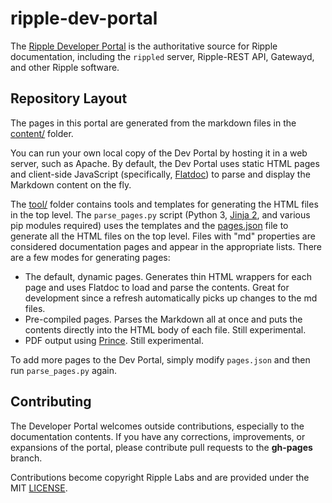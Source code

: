 ripple-dev-portal
=================

The [Ripple Developer Portal](https://dev.ripple.com) is the authoritative source for Ripple documentation, including the `rippled` server, Ripple-REST API, Gatewayd, and other Ripple software.


Repository Layout
-----------------

The pages in this portal are generated from the markdown files in the [content/](content/) folder.

You can run your own local copy of the Dev Portal by hosting it in a web server, such as Apache. By default, the Dev Portal uses static HTML pages and client-side JavaScript (specifically, [Flatdoc](http://ricostacruz.com/flatdoc/)) to parse and display the Markdown content on the fly.

The [tool/](tool/) folder contains tools and templates for generating the HTML files in the top level. The `parse_pages.py` script (Python 3, [Jinja 2](http://jinja.pocoo.org/), and various pip modules required) uses the templates and the [pages.json](tools/pages.json) file to generate all the HTML files on the top level. Files with "md" properties are considered documentation pages and appear in the appropriate lists. There are a few modes for generating pages:

* The default, dynamic pages. Generates thin HTML wrappers for each page and uses Flatdoc to load and parse the contents. Great for development since a refresh automatically picks up changes to the md files.
* Pre-compiled pages. Parses the Markdown all at once and puts the contents directly into the HTML body of each file. Still experimental.
* PDF output using [Prince](http://www.princexml.com/). Still experimental.

To add more pages to the Dev Portal, simply modify `pages.json` and then run `parse_pages.py` again.


Contributing
------------

The Developer Portal welcomes outside contributions, especially to the documentation contents. If you have any corrections, improvements, or expansions of the portal, please contribute pull requests to the **gh-pages** branch.

Contributions become copyright Ripple Labs and are provided under the MIT [LICENSE](LICENSE).

